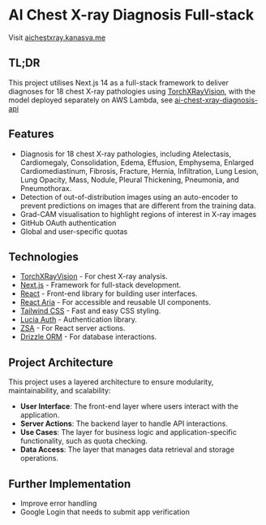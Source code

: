 # AI Chest X-ray Diagnosis Full-stack

Visit [aichestxray.kanasva.me](https://aichestxray.kanasva.me)

## TL;DR
This project utilises Next.js 14 as a full-stack framework to deliver diagnoses for 18 chest X-ray pathologies using [TorchXRayVision](https://github.com/mlmed/torchxrayvision), with the model deployed separately on AWS Lambda, see [ai-chest-xray-diagnosis-api](https://github.com/kanasva/ai-chest-xray-diagnosis-api)

## Features
- Diagnosis for 18 chest X-ray pathologies, including Atelectasis, Cardiomegaly, Consolidation, Edema, Effusion, Emphysema, Enlarged Cardiomediastinum, Fibrosis, Fracture, Hernia, Infiltration, Lung Lesion, Lung Opacity, Mass, Nodule, Pleural Thickening, Pneumonia, and Pneumothorax.
- Detection of out-of-distribution images using an auto-encoder to prevent predictions on images that are different from the training data.
- Grad-CAM visualisation to highlight regions of interest in X-ray images
- GitHub OAuth authentication
- Global and user-specific quotas


## Technologies
- [TorchXRayVision](https://github.com/mlmed/torchxrayvision) - For chest X-ray analysis.
- [Next.js](https://nextjs.org/) - Framework for full-stack development.
- [React](https://react.dev/) - Front-end library for building user interfaces.
- [React Aria](https://react-spectrum.adobe.com/react-aria/) - For accessible and reusable UI components.
- [Tailwind CSS](https://tailwindcss.com/) - Fast and easy CSS styling.
- [Lucia Auth](https://lucia-auth.com/) - Authentication library.
- [ZSA](https://zsa.vercel.app/docs/introduction) - For React server actions.
- [Drizzle ORM](https://orm.drizzle.team/) - For database interactions.

## Project Architecture
This project uses a layered architecture to ensure modularity, maintainability, and scalability:
- **User Interface**: The front-end layer where users interact with the application.
- **Server Actions**: The backend layer to handle API interactions.
- **Use Cases**: The layer for business logic and application-specific functionality, such as quota checking.
- **Data Access**: The layer that manages data retrieval and storage operations.

## Further Implementation
- Improve error handling
- Google Login that needs to submit app verification
